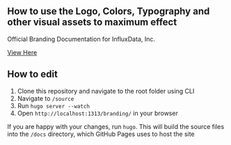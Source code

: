 ## How to use the Logo, Colors, Typography and other visual assets to maximum effect

Official Branding Documentation for InfluxData, Inc.

[View Here](http://influxdata.github.io/branding/index.html)

## How to edit

1. Clone this repository and navigate to the root folder using CLI
2. Navigate to `/source`
3. Run `hugo server --watch`
4. Open `http://localhost:1313/branding/` in your browser

If you are happy with your changes, run `hugo`. This will build the source files into the `/docs` directory, which GitHub Pages uses to host the site
